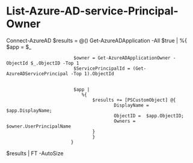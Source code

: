 # List-Azure-AD-service-Principal-Owner

Connect-AzureAD
$results = @()
Get-AzureADApplication -All $true | %{  
                             $app = $_


                             $owner = Get-AzureADApplicationOwner -ObjectId $_.ObjectID -Top 1 
                             $ServicePrincipalId = (Get-AzureADServicePrincipal -Top 1).ObjectId 


                             $app |
                                %{ 
                                    $results += [PSCustomObject] @{
                                            DisplayName = $app.DisplayName; 
                                            ObjectID =  $app.ObjectID;
                                            Owners = $owner.UserPrincipalName
                                    }
                                    }
                            }

$results | FT -AutoSize 
